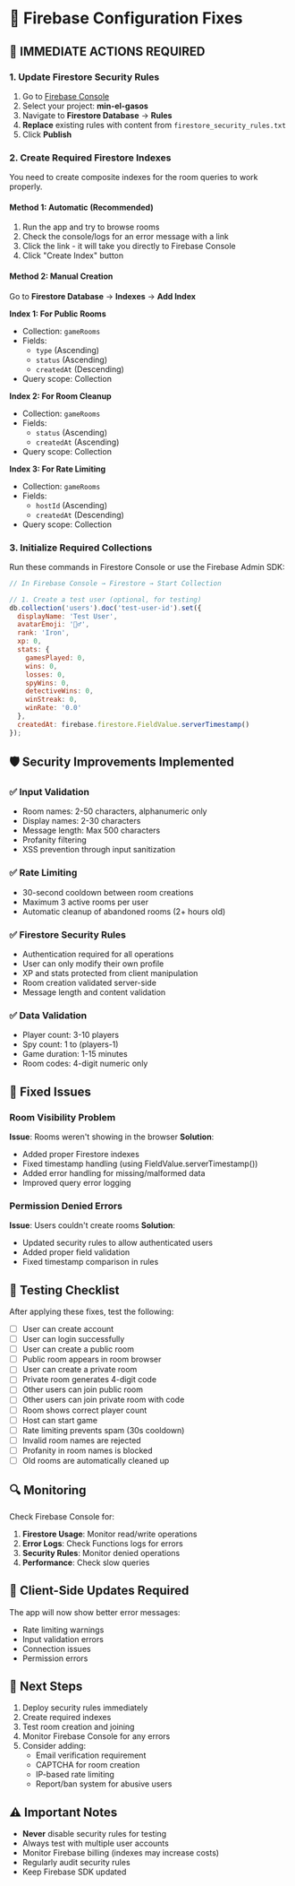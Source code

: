 # 🔧 Firebase Configuration Fixes

## 🚨 IMMEDIATE ACTIONS REQUIRED

### 1. Update Firestore Security Rules
1. Go to [Firebase Console](https://console.firebase.google.com/)
2. Select your project: **min-el-gasos**
3. Navigate to **Firestore Database** → **Rules**
4. **Replace** existing rules with content from `firestore_security_rules.txt`
5. Click **Publish**

### 2. Create Required Firestore Indexes
You need to create composite indexes for the room queries to work properly.

#### Method 1: Automatic (Recommended)
1. Run the app and try to browse rooms
2. Check the console/logs for an error message with a link
3. Click the link - it will take you directly to Firebase Console
4. Click "Create Index" button

#### Method 2: Manual Creation
Go to **Firestore Database** → **Indexes** → **Add Index**

**Index 1: For Public Rooms**
- Collection: `gameRooms`
- Fields:
  - `type` (Ascending)
  - `status` (Ascending)  
  - `createdAt` (Descending)
- Query scope: Collection

**Index 2: For Room Cleanup**
- Collection: `gameRooms`
- Fields:
  - `status` (Ascending)
  - `createdAt` (Ascending)
- Query scope: Collection

**Index 3: For Rate Limiting**
- Collection: `gameRooms`
- Fields:
  - `hostId` (Ascending)
  - `createdAt` (Descending)
- Query scope: Collection

### 3. Initialize Required Collections
Run these commands in Firestore Console or use the Firebase Admin SDK:

```javascript
// In Firebase Console → Firestore → Start Collection

// 1. Create a test user (optional, for testing)
db.collection('users').doc('test-user-id').set({
  displayName: 'Test User',
  avatarEmoji: '🕵️‍♂️',
  rank: 'Iron',
  xp: 0,
  stats: {
    gamesPlayed: 0,
    wins: 0,
    losses: 0,
    spyWins: 0,
    detectiveWins: 0,
    winStreak: 0,
    winRate: '0.0'
  },
  createdAt: firebase.firestore.FieldValue.serverTimestamp()
});
```

## 🛡️ Security Improvements Implemented

### ✅ Input Validation
- Room names: 2-50 characters, alphanumeric only
- Display names: 2-30 characters
- Message length: Max 500 characters
- Profanity filtering
- XSS prevention through input sanitization

### ✅ Rate Limiting
- 30-second cooldown between room creations
- Maximum 3 active rooms per user
- Automatic cleanup of abandoned rooms (2+ hours old)

### ✅ Firestore Security Rules
- Authentication required for all operations
- User can only modify their own profile
- XP and stats protected from client manipulation
- Room creation validated server-side
- Message length and content validation

### ✅ Data Validation
- Player count: 3-10 players
- Spy count: 1 to (players-1)
- Game duration: 1-15 minutes
- Room codes: 4-digit numeric only

## 🐛 Fixed Issues

### Room Visibility Problem
**Issue**: Rooms weren't showing in the browser
**Solution**: 
- Added proper Firestore indexes
- Fixed timestamp handling (using FieldValue.serverTimestamp())
- Added error handling for missing/malformed data
- Improved query error logging

### Permission Denied Errors
**Issue**: Users couldn't create rooms
**Solution**:
- Updated security rules to allow authenticated users
- Added proper field validation
- Fixed timestamp comparison in rules

## 📝 Testing Checklist

After applying these fixes, test the following:

- [ ] User can create account
- [ ] User can login successfully
- [ ] User can create a public room
- [ ] Public room appears in room browser
- [ ] User can create a private room
- [ ] Private room generates 4-digit code
- [ ] Other users can join public room
- [ ] Other users can join private room with code
- [ ] Room shows correct player count
- [ ] Host can start game
- [ ] Rate limiting prevents spam (30s cooldown)
- [ ] Invalid room names are rejected
- [ ] Profanity in room names is blocked
- [ ] Old rooms are automatically cleaned up

## 🔍 Monitoring

Check Firebase Console for:
1. **Firestore Usage**: Monitor read/write operations
2. **Error Logs**: Check Functions logs for errors
3. **Security Rules**: Monitor denied operations
4. **Performance**: Check slow queries

## 📱 Client-Side Updates Required

The app will now show better error messages:
- Rate limiting warnings
- Input validation errors
- Connection issues
- Permission errors

## 🚀 Next Steps

1. Deploy security rules immediately
2. Create required indexes
3. Test room creation and joining
4. Monitor Firebase Console for any errors
5. Consider adding:
   - Email verification requirement
   - CAPTCHA for room creation
   - IP-based rate limiting
   - Report/ban system for abusive users

## ⚠️ Important Notes

- **Never** disable security rules for testing
- Always test with multiple user accounts
- Monitor Firebase billing (indexes may increase costs)
- Regularly audit security rules
- Keep Firebase SDK updated